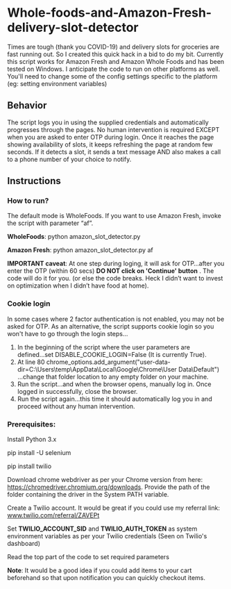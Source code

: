 # Whole-foods-and-Amazon-Fresh-delivery-slot-detector

Times are tough (thank you COVID-19) and delivery slots for groceries are fast running out. So I created this quick hack in a bid to do my bit. Currently this script works for Amazon Fresh and Amazon Whole Foods and has been tested on Windows. I anticipate the code to run on other platforms as well. You'll need to change some of the config settings specific to the platform (eg: setting environment variables)

## Behavior
The script logs you in using the supplied credentials and automatically progresses through the pages. No human intervention is required EXCEPT when you are asked to enter OTP during login. Once it reaches the page showing availability of slots, it keeps refreshing the page at random few seconds. If it detects a slot, it sends a text message AND also makes a call to a phone number of your choice to notify.

## Instructions
 
### How to run?
The default mode is WholeFoods. If you want to  use Amazon Fresh, invoke the script with parameter “af”.

**WholeFoods**: python amazon_slot_detector.py

**Amazon Fresh**: python amazon_slot_detector.py af

**IMPORTANT caveat**: At one step during loging, it will ask for OTP…after you enter the OTP (within 60 secs) **DO NOT click on 'Continue' button** . The code will do it for you. (or else the code breaks. Heck I didn’t want to invest on optimization when I didn’t have food at home). 


### Cookie login
In some cases where 2 factor authentication is not enabled, you may not be asked for OTP. As an alternative, the script supports cookie login so you won't have to go through the login steps...

1. In the beginning of the script where the user parameters are defined...set DISABLE_COOKIE_LOGIN=False (It is currently True).
2. At line 80 chrome_options.add_argument("user-data-dir=C:\\Users\\temp\\AppData\\Local\\Google\\Chrome\\User Data\\Default") ...change that folder location to any empty folder on your machine.
3. Run the script...and when the browser opens, manually log in. Once logged in successfully, close the browser.
4. Run the script again...this time it should automatically log you in and proceed without any human intervention.


### Prerequisites:

Install Python 3.x
 
pip install -U selenium

pip install twilio
 
Download chrome webdriver as per your Chrome version from here: https://chromedriver.chromium.org/downloads.
Provide the path of the folder containing the driver in the System PATH variable. 
 
Create a Twilio account. It would be great if you could use my referral link: www.twilio.com/referral/ZAVEPt
 
Set **TWILIO_ACCOUNT_SID** and **TWILIO_AUTH_TOKEN** as system environment variables as per your Twilio credentials (Seen on Twilio's dashboard)
 
Read the top part of the code to set required parameters

 
**Note**: It would be a good idea if you could add items to your cart beforehand so that upon notification you can quickly checkout items.
 

